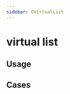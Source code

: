 ```yaml
---
sidebar: OVirtualList
---
```


# virtual list

## Usage

<!-- @usage virtualUsage -->

## Cases

<!-- @case VirtualListAPI -->
<!-- @case VirtualListBasic -->
<!-- @case VirtualListDynamic -->
